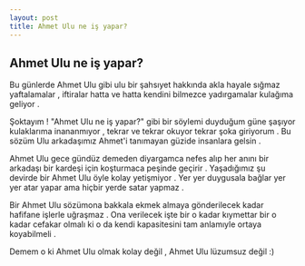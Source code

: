 ```yaml
---
layout: post
title: Ahmet Ulu ne iş yapar?
---
```

## Ahmet Ulu ne iş yapar?

Bu günlerde Ahmet Ulu gibi ulu bir şahsıyet hakkında 
akla hayale sığmaz yaftalamalar , iftiralar hatta ve 
hatta kendini bilmezce yadırgamalar kulağıma geliyor . 

Şoktayım ! "Ahmet Ulu ne iş yapar?" gibi bir söylemi
duyduğum güne şaşıyor kulaklarıma inananmıyor , tekrar
ve tekrar okuyor tekrar şoka giriyorum . Bu sözüm Ulu
arkadaşımız Ahmet'i tanımayan güzide insanlara gelsin . 

Ahmet Ulu gece gündüz demeden diyargamca nefes alıp 
her anını bir arkadaşı bir kardeşi için koşturmaca 
peşinde geçirir . Yaşadığımız şu devirde bir Ahmet 
Ulu öyle kolay yetişmiyor . Yer yer duygusala bağlar 
yer yer atar yapar ama hiçbir yerde satar yapmaz . 

Bir Ahmet Ulu sözümona bakkala ekmek almaya gönderilecek
kadar hafifane işlerle uğraşmaz . Ona verilecek işte bir
o kadar kıymettar bir o kadar cefakar olmalı ki o da 
kendi kapasitesini tam anlamıyle ortaya koyabilmeli . 

Demem o ki Ahmet Ulu olmak kolay değil , Ahmet Ulu lüzumsuz değil :)
